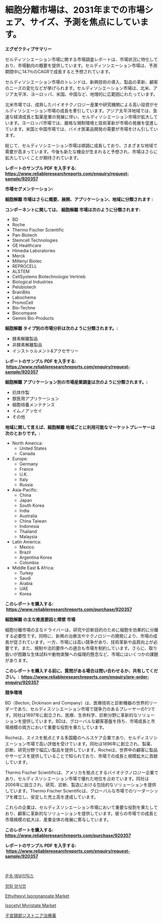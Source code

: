 <p><h1>細胞分離市場は、2031年までの市場シェア、サイズ、予測を焦点にしています。</h1></p><p><strong>エグゼクティブサマリー</strong></p>
<p><p>セルディソシエーション市場に関する市場調査レポートは、市場状況に特化しており、市場動向の概要を提供しています。セルディソシエーション市場は、予測期間中に14.1％のCAGRで成長すると予想されています。</p><p>セルディソシエーション市場のトレンドは、新興技術の導入、製品の革新、顧客のニーズの変化などが挙げられます。セルディソシエーション市場は、北米、アジア太平洋、ヨーロッパ、米国、中国など、地理的に広範囲にわたっています。</p><p>北米市場では、成熟したバイオテクノロジー産業や研究機関による高い投資がセルディソシエーション市場の成長を牽引しています。アジア太平洋地域では、急速な経済成長と製薬産業の発展に伴い、セルディソシエーション市場が拡大しています。ヨーロッパ市場では、厳格な規制環境と技術革新が市場の発展を促進しています。米国と中国市場では、バイオ医薬品開発の需要が市場をけん引しています。</p><p>総じて、セルディソシエーション市場は順調に成長しており、さまざまな地域で需要が高まっています。今後も新たな機会が生まれると予想され、市場はさらに拡大していくことが期待されています。</p></p>
<p><strong>レポートのサンプル PDF を入手する: <a href="https://www.reliableresearchreports.com/enquiry/request-sample/920357">https://www.reliableresearchreports.com/enquiry/request-sample/920357</a></strong></p>
<p><strong>市場セグメンテーション:</strong></p>
<p><strong> 細胞解離 市場はさらに概要、展開、アプリケーション、地域に分類されます :</strong></p>
<p><strong>コンポーネントに関しては、 細胞解離 市場は次のように分類されます: &nbsp;</strong></p>
<p><ul><li>BD</li><li>Roche</li><li>Thermo Fischer Scientific</li><li>Pan-Biotech</li><li>Stemcell Technologies</li><li>GE Healthcare</li><li>Himedia Laboratories</li><li>Merck</li><li>Miltenyi Biotec</li><li>REPROCELL</li><li>ALSTEM</li><li>CellSystems Biotechnologie Vertrieb</li><li>Biological Industries</li><li>Pelobiotech</li><li>BrainBits</li><li>Labochema</li><li>PromoCell</li><li>Bio-Techne</li><li>Biocompare</li><li>Gemini Bio-Products</li></ul></p>
<p><strong> 細胞解離 タイプ別の市場分析は次のように分類されます。:</strong></p>
<p><ul><li>酵素解離製品</li><li>非酵素解離製品</li><li>インストゥルメント&アクセサリー</li></ul></p>
<p><strong>レポートのサンプル PDF を入手する: &nbsp;<a href="https://www.reliableresearchreports.com/enquiry/request-sample/920357">https://www.reliableresearchreports.com/enquiry/request-sample/920357</a></strong></p>
<p><strong> 細胞解離 アプリケーション別の市場産業調査は次のように分類されます。:</strong></p>
<p><ul><li>抗体作製</li><li>獣医用アプリケーション</li><li>細胞培養メンテナンス</li><li>イムノアッセイ</li><li>その他</li></ul></p>
<p><strong>地域に関して言えば、細胞解離 地域ごとに利用可能なマーケットプレーヤーは次のとおりです。:</strong></p>
<p><ul>
    <li>
        North America:
        <ul>
            <li>United States</li>
            <li>Canada</li>
        </ul>
    </li>
    <li>
        Europe:
        <ul>
            <li>Germany</li>
            <li>France</li>
            <li>U.K.</li>
            <li>Italy</li>
            <li>Russia</li>
        </ul>
    </li>
    <li>
        Asia-Pacific:
        <ul>
            <li>China</li>
            <li>Japan</li>
            <li>South Korea</li>
            <li>India</li>
            <li>Australia</li>
            <li>China Taiwan</li>
            <li>Indonesia</li>
            <li>Thailand</li>
            <li>Malaysia</li>
        </ul>
    </li>
    <li>
        Latin America:
        <ul>
            <li>Mexico</li>
            <li>Brazil</li>
            <li>Argentina Korea</li>
            <li>Colombia</li>
        </ul>
    </li>
    <li>
        Middle East & Africa:
        <ul>
            <li>Turkey</li>
            <li>Saudi</li>
            <li>Arabia</li>
            <li>UAE</li>
            <li>Korea</li>
        </ul>
    </li>
    </ul></p>
<p><strong>このレポートを購入する: &nbsp;<a href="https://www.reliableresearchreports.com/purchase/920357">https://www.reliableresearchreports.com/purchase/920357</a></strong></p>
<p><strong>細胞解離 の主な推進要因と障壁 市場</strong></p>
<p><p>細胞分離市場の主なドライバーは、研究や診断目的のために細胞を効果的に分離する必要性です。同時に、新興の治療法やテクノロジーの開発により、市場の成長が促されています。一方、市場には高い競争があり、技術革新や品質向上が必要です。また、規制や法的要件への適合も市場を制約しています。さらに、取り扱いが困難な生体試料や動物実験への倫理的懸念など、市場にはいくつかの課題があります。</p></p>
<p><strong>このレポートを購入する前に、質問がある場合は問い合わせるか、共有してください。:&nbsp; <a href="https://www.reliableresearchreports.com/enquiry/pre-order-enquiry/920357">https://www.reliableresearchreports.com/enquiry/pre-order-enquiry/920357</a></strong></p>
<p><strong>競争環境</strong></p>
<p><p>BD（Becton, Dickinson and Company）は、医療技術と診断機器の世界的リーダーであり、セルディスソシエーション市場で競争力のあるプレーヤーの1つです。同社は1897年に創立され、医療、生命科学、診断分野に革新的なソリューションを提供しています。BDは、グローバルな顧客基盤を持ち、市場成長と市場規模の両方において重要な役割を果たしています。</p><p>Rocheは、スイスを拠点とする多国籍のヘルスケア企業であり、セルディスソシエーション市場で高い評価を受けています。同社は1896年に創立され、製薬、診断、研究分野で幅広い製品を提供しています。Rocheは、世界中の顧客に製品やサービスを提供していることで知られており、市場での成長と規模拡大に貢献しています。</p><p>Thermo Fischer Scientificは、アメリカを拠点とするバイオテクノロジー企業であり、セルディスソシエーション市場で優れた地位を占めています。同社は2006年に設立され、研究、診断、製造における包括的なソリューションを提供しています。Thermo Fischer Scientificは、グローバルな市場でのリーダーシップを確立し、安定した売上高を達成しています。</p><p>これらの企業は、セルディスソシエーション市場において重要な役割を果たしており、顧客に革新的なソリューションを提供しています。彼らの市場での成長と市場規模の拡大は、産業全体の発展に寄与しています。</p></p>
<p><strong>このレポートを購入する: &nbsp; <a href="https://www.reliableresearchreports.com/purchase/920357">https://www.reliableresearchreports.com/purchase/920357</a></strong></p>
<p><strong>レポートのサンプル PDF を入手する: &nbsp;<a href="https://www.reliableresearchreports.com/enquiry/request-sample/920357">https://www.reliableresearchreports.com/enquiry/request-sample/920357</a></strong><strong></strong></p>
<p>&nbsp;</p>
<p><p><a href="https://github.com/lzrvbyqzftro57/Market-Research-Report-List-1/blob/main/1038867183156.md">운송 애널리틱스</a></p><p><a href="https://github.com/vs019sa3m8x/Market-Research-Report-List-1/blob/main/2616979183157.md">정밀 양식업</a></p><p><a href="https://issuu.com/reportprime-2/docs/ethylhexyl-isononanoate-market-size-2030.pptx">Ethylhexyl Isononanoate Market</a></p><p><a href="https://issuu.com/reportprime-2/docs/isocetyl-myristate-market-size-2030.pptx">Isocetyl Myristate Market</a></p><p><a href="https://github.com/oqxogxyvqe90775/Market-Research-Report-List-1/blob/main/7857511183106.md">子宮頸部ジストニア治療薬</a></p></p>